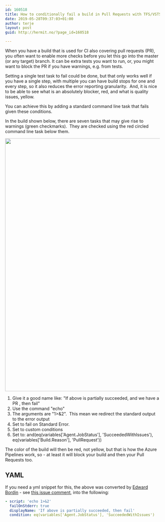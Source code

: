 ```yaml
---
id: 160518
title: How to conditionally fail a build in Pull Requests with TFS/VSTS
date: 2019-05-28T09:37:03+01:00
author: terje
layout: post
guid: http://hermit.no/?page_id=160518

---
```

When you have a build that is used for CI also covering pull requests (PR), you often want to enable more checks before you let this go into the master (or any target) branch. It can be extra tests you want to run, or, you might want to block the PR if you have warnings, e.g. from tests.

Setting a single test task to fail could be done, but that only works well if you have a single step, with multiple you can have build stops for one and every step, so it also reduces the error reporting granularity.&nbsp; And, it is nice to be able to see what is an absolutely blocker, red, and what is quality issues, yellow.

You can achieve this by adding a standard command line task that fails given these conditions.

<!--more-->

In the build shown below, there are seven tasks that may give rise to warnings (green checkmarks).&nbsp; They are checked using the red circled command line task below them.

<a href="http://hermit.no/wp-content/uploads/2018/02/conditionallyfails.jpg"><img class="alignnone size-full wp-image-160519" src="http://hermit.no/wp-content/uploads/2018/02/conditionallyfails.jpg" alt="" width="1740" height="824"></a>

<ol>
    <li>Give it a good name like: "If above is partially succeeded, and we have a PR , then fail"</li>
    <li>Use the command "echo"</li>
    <li>The arguments are "1&gt;&amp;2".&nbsp; This mean we redirect the standard output to the error output</li>
    <li>Set to fail on Standard Error.</li>
    <li>Set to custom conditions</li>
    <li>Set to:&nbsp;and(eq(variables['Agent.JobStatus'], 'SucceededWithIssues'), eq(variables['Build.Reason'], 'PullRequest'))</li>
</ol>

The color of the build will then be red, not yellow, but that is how the Azure Pipelines work, so - at least it will block your build and then your Pull Requests too.

## YAML
If you need a yml snippet for this, the above was converted by [Edward Bordin](https://github.com/ed-alertedh) - see [this issue comment](https://github.com/microsoft/azure-pipelines-tasks/issues/1268#issuecomment-430501012), into the following:

```yml
- script: 'echo 1>&2'
  failOnStderr: true
  displayName: 'If above is partially succeeded, then fail'
  condition: eq(variables['Agent.JobStatus'], 'SucceededWithIssues')
```



&nbsp;
